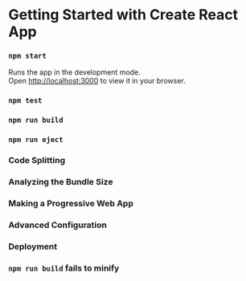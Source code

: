 # Getting Started with Create React App



### `npm start`

Runs the app in the development mode.\
Open [http://localhost:3000](http://localhost:3000) to view it in your browser.

### `npm test`



### `npm run build`



### `npm run eject`




### Code Splitting



### Analyzing the Bundle Size


### Making a Progressive Web App



### Advanced Configuration


### Deployment



### `npm run build` fails to minify


